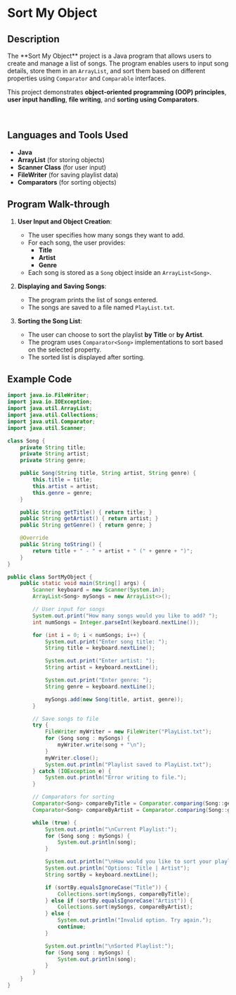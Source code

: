 <h1>Sort My Object</h1>

<h2>Description</h2>
The **Sort My Object** project is a Java program that allows users to create and manage a list of songs. The program enables users to input song details, store them in an <code>ArrayList</code>, and sort them based on different properties using <code>Comparator</code> and <code>Comparable</code> interfaces.

This project demonstrates **object-oriented programming (OOP) principles**, **user input handling**, **file writing**, and **sorting using Comparators**.

<br />

<h2>Languages and Tools Used</h2>

- <b>Java</b>
- <b>ArrayList</b> (for storing objects)
- <b>Scanner Class</b> (for user input)
- <b>FileWriter</b> (for saving playlist data)
- <b>Comparators</b> (for sorting objects)

<h2>Program Walk-through</h2>

1. **User Input and Object Creation**:
   - The user specifies how many songs they want to add.
   - For each song, the user provides:
     - **Title**
     - **Artist**
     - **Genre**
   - Each song is stored as a `Song` object inside an `ArrayList<Song>`.

2. **Displaying and Saving Songs**:
   - The program prints the list of songs entered.
   - The songs are saved to a file named <code>PlayList.txt</code>.

3. **Sorting the Song List**:
   - The user can choose to sort the playlist **by Title** or **by Artist**.
   - The program uses `Comparator<Song>` implementations to sort based on the selected property.
   - The sorted list is displayed after sorting.

<h2>Example Code</h2>

```java
import java.io.FileWriter;
import java.io.IOException;
import java.util.ArrayList;
import java.util.Collections;
import java.util.Comparator;
import java.util.Scanner;

class Song {
    private String title;
    private String artist;
    private String genre;

    public Song(String title, String artist, String genre) {
        this.title = title;
        this.artist = artist;
        this.genre = genre;
    }

    public String getTitle() { return title; }
    public String getArtist() { return artist; }
    public String getGenre() { return genre; }

    @Override
    public String toString() {
        return title + " - " + artist + " (" + genre + ")";
    }
}

public class SortMyObject {
    public static void main(String[] args) {
        Scanner keyboard = new Scanner(System.in);
        ArrayList<Song> mySongs = new ArrayList<>();

        // User input for songs
        System.out.print("How many songs would you like to add? ");
        int numSongs = Integer.parseInt(keyboard.nextLine());

        for (int i = 0; i < numSongs; i++) {
            System.out.print("Enter song title: ");
            String title = keyboard.nextLine();

            System.out.print("Enter artist: ");
            String artist = keyboard.nextLine();

            System.out.print("Enter genre: ");
            String genre = keyboard.nextLine();

            mySongs.add(new Song(title, artist, genre));
        }

        // Save songs to file
        try {
            FileWriter myWriter = new FileWriter("PlayList.txt");
            for (Song song : mySongs) {
                myWriter.write(song + "\n");
            }
            myWriter.close();
            System.out.println("Playlist saved to PlayList.txt");
        } catch (IOException e) {
            System.out.println("Error writing to file.");
        }

        // Comparators for sorting
        Comparator<Song> compareByTitle = Comparator.comparing(Song::getTitle);
        Comparator<Song> compareByArtist = Comparator.comparing(Song::getArtist);

        while (true) {
            System.out.println("\nCurrent Playlist:");
            for (Song song : mySongs) {
                System.out.println(song);
            }

            System.out.println("\nHow would you like to sort your playlist?");
            System.out.println("Options: Title | Artist");
            String sortBy = keyboard.nextLine();

            if (sortBy.equalsIgnoreCase("Title")) {
                Collections.sort(mySongs, compareByTitle);
            } else if (sortBy.equalsIgnoreCase("Artist")) {
                Collections.sort(mySongs, compareByArtist);
            } else {
                System.out.println("Invalid option. Try again.");
                continue;
            }

            System.out.println("\nSorted Playlist:");
            for (Song song : mySongs) {
                System.out.println(song);
            }
        }
    }
}
